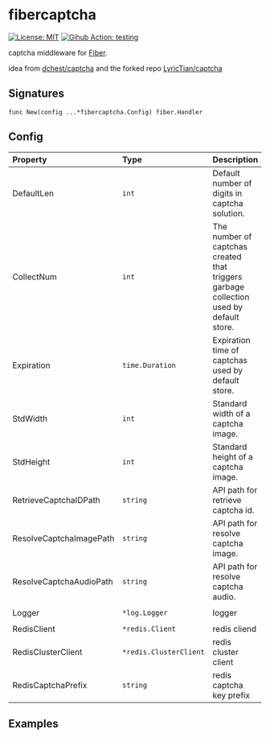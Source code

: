 # fibercaptcha

[![License: MIT](https://img.shields.io/badge/License-MIT-yellow.svg)](https://opensource.org/licenses/MIT)
[![Gihub Action: testing](https://github.com/ssoda/fibercaptcha/actions/workflows/go.yml/badge.svg?branch=main)](https://github.com/ssoda/fibercaptcha/actions)

captcha middleware for [Fiber](https://github.com/gofiber/fiber).

idea from [dchest/captcha](https://github.com/dchest/captcha) and the forked repo [LyricTian/captcha](https://github.com/LyricTian/captcha)

## Signatures
```
func New(config ...*fibercaptcha.Config) fiber.Handler
```

## Config

| Property                | Type                   | Description                                                                            | Default                                 |
|:------------------------|:-----------------------|:---------------------------------------------------------------------------------------|:----------------------------------------|
| DefaultLen              | `int`                  | Default number of digits in captcha solution.                                          | `6`                                     |
| CollectNum              | `int`                  | The number of captchas created that triggers garbage collection used by default store. | `100`                                   |
| Expiration              | `time.Duration`        | Expiration time of captchas used by default store.                                     | `10 * time.Minute`                      |
| StdWidth                | `int`                  | Standard width of a captcha image.                                                     | `240`                                   |
| StdHeight               | `int`                  | Standard height of a captcha image.                                                    | `80`                                    |
| RetrieveCaptchaIDPath   | `string`               | API path for retrieve captcha id.                                                      | `/api/captcha/retrieve-id`              |
| ResolveCaptchaImagePath | `string`               | API path for resolve captcha image.                                                    | `/api/captcha/resolve-image`            |
| ResolveCaptchaAudioPath | `string`               | API path for resolve captcha audio.                                                    | `/api/captcha/resolve-audio`            |
| Logger                  | `*log.Logger`          | logger                                                                                 | `log.New(os.Stderr, "", log.LstdFlags)` |
| RedisClient             | `*redis.Client`        | redis cliend                                                                           |                                         |
| RedisClusterClient      | `*redis.ClusterClient` | redis cluster client                                                                   |                                         |
| RedisCaptchaPrefix      | `string`               | redis captcha key prefix                                                               | `captcha`                               |

## Examples

##
